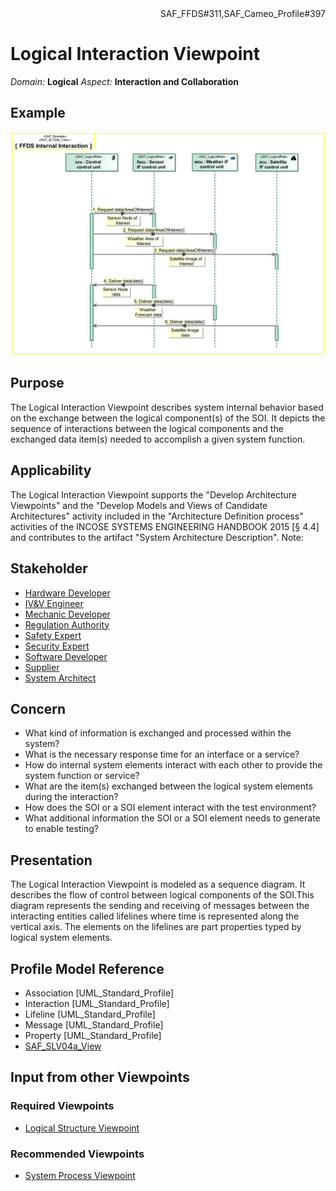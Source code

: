 <div align="right">SAF_FFDS#311,SAF_Cameo_Profile#397</div>

# Logical Interaction Viewpoint
*Domain:* **Logical** *Aspect:* **Interaction and Collaboration**
## Example
![FFDS Internal Interaction](../diagrams/FFDS-Internal-Interaction.svg)
## Purpose
The Logical Interaction Viewpoint describes system internal behavior based on the exchange between the logical component(s) of the SOI. It depicts the sequence of interactions between the logical components and the exchanged data item(s) needed to accomplish a given system function.
## Applicability
The Logical Interaction Viewpoint supports the "Develop Architecture Viewpoints" and the "Develop Models and Views of Candidate Architectures" activity included in the "Architecture Definition process" activities of the INCOSE SYSTEMS ENGINEERING HANDBOOK 2015 [§ 4.4] and contributes to the artifact "System Architecture Description".
Note:
## Stakeholder
* [Hardware Developer](../stakeholders.md#Hardware-Developer)
* [IV&V Engineer](../stakeholders.md#IV&V-Engineer)
* [Mechanic Developer](../stakeholders.md#Mechanic-Developer)
* [Regulation Authority](../stakeholders.md#Regulation-Authority)
* [Safety Expert](../stakeholders.md#Safety-Expert)
* [Security Expert](../stakeholders.md#Security-Expert)
* [Software Developer](../stakeholders.md#Software-Developer)
* [Supplier](../stakeholders.md#Supplier)
* [System Architect](../stakeholders.md#System-Architect)
## Concern
* What kind of information is exchanged and processed within the system?
* What is the necessary response time for an interface or a service?
* How do internal system elements interact with each other to provide the system function or service?
* What are the item(s) exchanged between the logical system elements during the interaction?
* How does the SOI or a SOI element interact with the test environment?
* What additional information the SOI or a SOI element needs to generate to enable testing?
## Presentation
The Logical Interaction Viewpoint is modeled as a sequence diagram. It describes the flow of control between logical components of the SOI.This diagram represents the sending and receiving of messages between the interacting entities called lifelines where time is represented along the vertical axis. The elements on the lifelines are part properties typed by logical system elements.

## Profile Model Reference
* Association [UML_Standard_Profile]
* Interaction [UML_Standard_Profile]
* Lifeline [UML_Standard_Profile]
* Message [UML_Standard_Profile]
* Property [UML_Standard_Profile]
* [SAF_SLV04a_View](../stereotypes.md#SAF_SLV04a_View)
## Input from other Viewpoints
### Required Viewpoints
* [Logical Structure Viewpoint](Logical-Structure-Viewpoint.md)
### Recommended Viewpoints
* [System Process Viewpoint](System-Process-Viewpoint.md)

